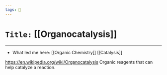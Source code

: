 ```yaml
---
tags: 🧪
---
```

# `Title:` [[Organocatalysis]]
--- 

- What led me here: [[Organic Chemistry]] [[Catalysis]]

https://en.wikipedia.org/wiki/Organocatalysis
Organic reagents that can help catalyze a reaction. 